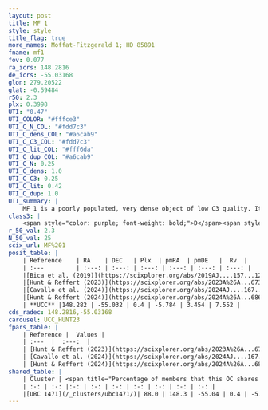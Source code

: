 ```yaml
---
layout: post
title: MF 1
style: style
title_flag: true
more_names: Moffat-Fitzgerald 1; HD 85891
fname: mf1
fov: 0.077
ra_icrs: 148.2816
de_icrs: -55.03168
glon: 279.20522
glat: -0.59484
r50: 2.3
plx: 0.3998
UTI: "0.47"
UTI_COLOR: "#fffce3"
UTI_C_N_COL: "#fdd7c3"
UTI_C_dens_COL: "#a6cab9"
UTI_C_C3_COL: "#fdd7c3"
UTI_C_lit_COL: "#fff6da"
UTI_C_dup_COL: "#a6cab9"
UTI_C_N: 0.25
UTI_C_dens: 1.0
UTI_C_C3: 0.25
UTI_C_lit: 0.42
UTI_C_dup: 1.0
UTI_summary: |
    MF 1 is a poorly populated, very dense object of low C3 quality. It is poorly studied in the literature. This object shares a large percentage of members with a later reported entry.
class3: |
    <span style="color: purple; font-weight: bold;">D</span><span style="color: #FFC300; font-weight: bold;">B</span>
r_50_val: 2.3
N_50_val: 25
scix_url: MF%201
posit_table: |
    | Reference    | RA    | DEC   | Plx  | pmRA  | pmDE   |  Rv  |
    | :---         | :---: | :---: | :---: | :---: | :---: | :---: |
    |[Bica et al. (2019)](https://scixplorer.org/abs/2019AJ....157...12B) | 148.28 | -55.015 | -- | -- | -- | -- |
    |[Hunt & Reffert (2023)](https://scixplorer.org/abs/2023A%26A...673A.114H) | 148.269 | -55.028 | 0.397 | -5.775 | 3.462 | 7.556 |
    |[Cavallo et al. (2024)](https://scixplorer.org/abs/2024AJ....167...12C) | 148.324 | -55.017 | 0.398 | -- | -- | -- |
    |[Hunt & Reffert (2024)](https://scixplorer.org/abs/2024A%26A...686A..42H) | 148.269 | -55.028 | 0.397 | -5.775 | 3.462 | 7.556 |
    | **UCC** |148.282 | -55.032 | 0.4 | -5.784 | 3.454 | 7.552 | 
cds_radec: 148.2816,-55.03168
carousel: UCC_HUNT23
fpars_table: |
    | Reference |  Values |
    | :---  |  :---:  |
    | [Hunt & Reffert (2023)](https://scixplorer.org/abs/2023A%26A...673A.114H) | `AV50=1.748, diffAV50=1.571, MOD50=11.828, logAge50=7.113` |
    | [Cavallo et al. (2024)](https://scixplorer.org/abs/2024AJ....167...12C) | `AV50=1.93, dMod50=10.98, logAge50=7.57, [Fe/H]50=-0.83` |
    | [Hunt & Reffert (2024)](https://scixplorer.org/abs/2024A%26A...686A..42H) | `MassJ=264.175` |
shared_table: |
    | Cluster | <span title="Percentage of members that this OC shares with the ones listed">%</span>   | RA   | DEC   | Plx   | pmRA  | pmDE  | Rv | UTI |
    | :-: | :-: |:-: | :-: | :-: | :-: | :-: | :-: | :-: |
    |[UBC 1471](/_clusters/ubc1471/)| 88.0 | 148.3 | -55.04 | 0.4 | -5.78 | 3.44 | 7.55 |0.09 |
---
```

